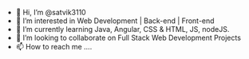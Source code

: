 - 👋 Hi, I’m @satvik3110
- 👀 I’m interested in Web Development | Back-end | Front-end
- 🌱 I’m currently learning Java, Angular, CSS & HTML, JS, nodeJS.
- 💞️ I’m looking to collaborate on Full Stack Web Development Projects
- 📫 How to reach me ....

<!---
satvik3110/satvik3110 is a ✨ special ✨ repository because its `README.md` (this file) appears on your GitHub profile.
You can click the Preview link to take a look at your changes.
--->
